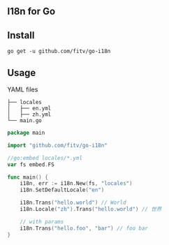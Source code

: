 ## I18n for Go

## Install
```
go get -u github.com/fitv/go-i18n
```

## Usage
YAML files
```
├── locales
│   ├── en.yml
│   ├── zh.yml
└── main.go
```

```go
package main

import "github.com/fitv/go-i18n"

//go:embed locales/*.yml
var fs embed.FS

func main() {
    i18n, err := i18n.New(fs, "locales")
    i18n.SetDefaultLocale("en")

    i18n.Trans("hello.world") // World
    i18n.Locale("zh").Trans("hello.world") // 世界

    // with params
    i18n.Trans("hello.foo", "bar") // foo bar
}
```
